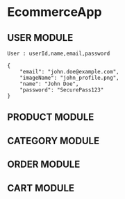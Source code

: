# EcommerceApp

## USER MODULE
    User : userId,name,email,password

    {
        "email": "john.doe@example.com",
        "imageName": "john_profile.png",
        "name": "John Doe",
        "password": "SecurePass123"
    }

## PRODUCT MODULE
## CATEGORY MODULE
## ORDER MODULE
## CART MODULE
